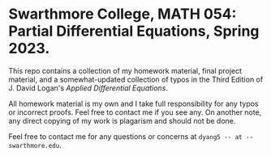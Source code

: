 # Swarthmore College, MATH 054: Partial Differential Equations, Spring 2023.

This repo contains a collection of my homework material, final project material, and a somewhat-updated collection of typos in the Third Edition of J. David Logan's *Applied Differential Equations*. 

All homework material is my own and I take full responsibility for any typos or incorrect proofs. Feel free to contact me if you see any. On another note, any direct copying of my work is plagarism and should not be done. 

Feel free to contact me for any questions or concerns at <code class="language-plaintext highlighter-rouge">dyang5 -- at -- swarthmore.edu</code>.